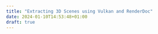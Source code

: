 ```yaml
---
title: "Extracting 3D Scenes using Vulkan and RenderDoc"
date: 2024-01-10T14:53:48+01:00
draft: true
---
```

